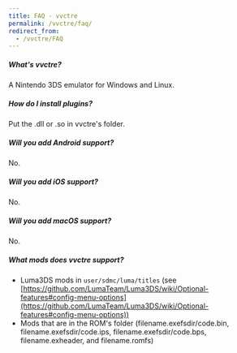 ```yaml
---
title: FAQ - vvctre
permalink: /vvctre/faq/
redirect_from:
  - /vvctre/FAQ
---
```


##### What's vvctre?

A Nintendo 3DS emulator for Windows and Linux.

##### How do I install plugins?

Put the .dll or .so in vvctre's folder.

##### Will you add Android support?

No.

##### Will you add iOS support?

No.

##### Will you add macOS support?

No.

##### What mods does vvctre support?

- Luma3DS mods in `user/sdmc/luma/titles` (see [https://github.com/LumaTeam/Luma3DS/wiki/Optional-features#config-menu-options](https://github.com/LumaTeam/Luma3DS/wiki/Optional-features#config-menu-options))
- Mods that are in the ROM's folder (filename.exefsdir/code.bin, filename.exefsdir/code.ips, filename.exefsdir/code.bps, filename.exheader, and filename.romfs)
